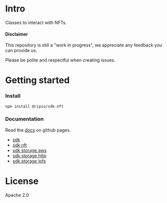 # Intro

Classes to interact with NFTs.

#### Disclaimer

This repository is still a "work in progress", we appreciate any feedback you can provide us.

Please be polite and respectful when creating issues.

# Getting started

### Install

```bash
npm install @ripio/sdk-nft
```

### Documentation

Read the [docs](https://ripio.github.io/sdkjs) on github pages.

- [sdk](https://ripio.github.io/sdkjs/sdk)
- [sdk nft](https://ripio.github.io/sdkjs/sdk-nft)
- [sdk storage aws](https://ripio.github.io/sdkjs/sdk-storage-aws)
- [sdk storage http](https://ripio.github.io/sdkjs/sdk-storage-http)
- [sdk storage ipfs](https://ripio.github.io/sdkjs/sdk-storage-ipfs)

# License

Apache 2.0
